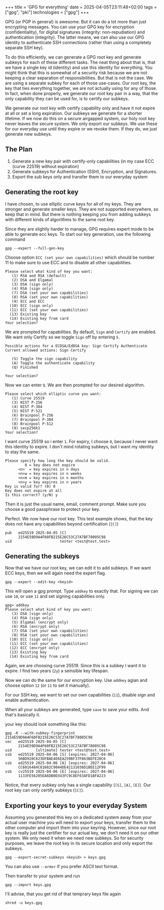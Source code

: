 +++
title = 'GPG for everything'
date = 2025-04-05T23:11:48+02:00
tags = ["gpg", "pki"]
technologies = ["gpg"]
+++

GPG (or PGP in general) is awesome.
But it can do a lot more than just encrypting messages.
You can use your GPG key for encryption (confidentiality), for digital signatures (integrity: non-repudiation) and authentication (integrity).
The latter means, we can also use our GPG identity to authenticate SSH connections (rather than using a completely separate SSH key).

To do this efficiently, we can generate a GPG root key and generate subkeys for each of these different tasks.
The neat thing about that is, that we have a single key id (identity) and use this identity for everything.
You might think that this is somewhat of a security risk because we are not keeping a clear separation of responsibilities.
But that is not the case.
We are using a separate subkey for each of those use-cases.
Our root key, the key that ties everything together, we are not actually using for any of those.
In fact, when done properly, we generate our root key pair in a way, that the only capability they can be used for, is to certify our subkeys.

We generate our root key with certify capability only and have it not expire at all or set a long expiration.
Our subkeys we generate for a shorter lifetime.
If we now do this on a secure airgapped system, our holy root key never leaves the secure system.
We only export our subkeys.
We use these for our everyday use until they expire or we revoke them.
If they do, we just generate new subkeys.

## The Plan

1. Generate a new key pair with certify-only capabilities (in my case ECC (curve 22519) without expiration)
1. Generate subkeys for Authentication (SSH), Encryption, and Signatures.
1. Export the sub keys only and transfer them to our everyday system 

## Generating the root key

I have chosen, to use elliptic curve keys for all of my keys.
They are stronger and generate smaller keys.
They are not supported everywhere, so keep that in mind.
But there is nothing keeping you from adding subkeys with different kinds of algorithms to the same root key.

Since they are slightly harder to manage, GPG requires expert mode to be able to generate ecc keys.
To start our key generation, use the following command

```plaintext
gpg --expert --full-gen-key
```

Choose option `ECC (set your own capabilities)` which should be number 11 to make sure to use ECC and to disable all other capabilities.

```plaintext
Please select what kind of key you want:
   (1) RSA and RSA (default)
   (2) DSA and Elgamal
   (3) DSA (sign only)
   (4) RSA (sign only)
   (7) DSA (set your own capabilities)
   (8) RSA (set your own capabilities)
   (9) ECC and ECC
  (10) ECC (sign only)
  (11) ECC (set your own capabilities)
  (13) Existing key
  (14) Existing key from card
Your selection? 
```

We are prompted for capabilities. 
By default, `Sign` and `Certify` are enabled.
We want only Certify so we toggle `Sign` off by entering `S`. 

```plaintext
Possible actions for a ECDSA/EdDSA key: Sign Certify Authenticate 
Current allowed actions: Sign Certify 

   (S) Toggle the sign capability
   (A) Toggle the authenticate capability
   (Q) Finished

Your selection? 
```

Now we can enter `Q`.
We are then prompted for our desired algorithm.

```plaintext
Please select which elliptic curve you want:
   (1) Curve 25519
   (3) NIST P-256
   (4) NIST P-384
   (5) NIST P-521
   (6) Brainpool P-256
   (7) Brainpool P-384
   (8) Brainpool P-512
   (9) secp256k1
Your selection? 
```

I want curve 25519 so i enter `1`.
For expiry, I choose `0`, because I never want this identity to expire.
I don't mind rotating subkeys, but I want my identity to stay the same.

```plaintext
Please specify how long the key should be valid.
         0 = key does not expire
      <n>  = key expires in n days
      <n>w = key expires in n weeks
      <n>m = key expires in n months
      <n>y = key expires in n years
Key is valid for? (0) 0
Key does not expire at all
Is this correct? (y/N) y
```

Then it is just the usual name, email, comment prompt.
Make sure you choose a good passphrase to protect your key.

Perfect.
We now have our root key.
This test example shows, that the key does not have any capabilities beyond certification (`[C]`)

```plaintext
pub   ed25519 2025-04-05 [C]
      2154E59D9A4F60FB215E26C53C27A7BF78005C98
uid                      tester <test@test.test>
```

## Generating the subkeys

Now that we have our root key, we can edit it to add subkeys.
If we want ECC keys, then we will again need the expert flag.

```plaintext
gpg --expert --edit-key <keyid>
```

This will open a gpg prompt.
Type `addkey` to exactly that.
For signing we can use `10`, or use `11` and set signing capabilities only.

```plaintext
gpg> addkey
Please select what kind of key you want:
   (3) DSA (sign only)
   (4) RSA (sign only)
   (5) Elgamal (encrypt only)
   (6) RSA (encrypt only)
   (7) DSA (set your own capabilities)
   (8) RSA (set your own capabilities)
  (10) ECC (sign only)
  (11) ECC (set your own capabilities)
  (12) ECC (encrypt only)
  (13) Existing key
  (14) Existing key from card
```
Again, we are choosing curve 25519.
Since this is a subkey I want it to expire.
I find two years (`2y`) a seinsible key lifespan.

Now we can do the same for our encryption key.
Use `addkey` agian and choose option `12` (or `11` to set it manually).

For our SSH key, we want to set our own capabilities (`11`), disable sign and enable authentication.

When all your subkeys are generated, type `save` to save your edits.
And that's basically it. 

your key should look something like this:

```plaintext
gpg -K --with-subkey-fingerprint 2154E59D9A4F60FB215E26C53C27A7BF78005C98
sec   ed25519 2025-04-05 [C]
      2154E59D9A4F60FB215E26C53C27A7BF78005C98
uid           [ultimate] tester <test@test.test>
ssb   ed25519 2025-04-06 [S] [expires: 2027-04-06]
      56BD920C623DFBAE4E6EA259BF37F863BEFE20C6
ssb   ed25519 2025-04-06 [A] [expires: 2027-04-06]
      CC6016484C81682C9044DE42131036D1BEE12F99
ssb   cv25519 2025-04-06 [E] [expires: 2027-04-06]
      1133FE56205EA6DB0D343FC9C8EF63AFD1BFA223
```

Notice, that every subkey only has a single capability (`[S]`, `[A]`, `[E]`).
Our root key can only certify subkeys (`[C]`).

## Exporting your keys to your everyday System

Assuming you generated this key on a dedicated system away from your actual user machine you will need to export your keys, transfer them to the other computer and import them into your keyring.
However, since our root key is really just the certifier for our actual key, we don't need it on our other system.
We only need it when we need new subkeys.
So for security purposes, we leave the root key in its secure location and only export the subkeys.

```plaintext
gpg --export-secret-subkeys <keyid> > keys.gpg
```

You can also use `--armor` if you prefer ASCII text format.

Then transfer to your system and run 

```plaintext
gpg --import keys.gpg
```

I'll advise, that you get rid of that temprary keys file again

```plaintext
shred -u keys.gpg
```
